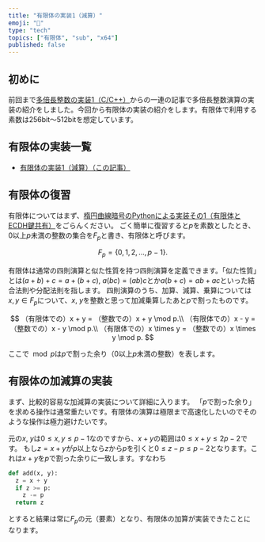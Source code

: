 ```yaml
---
title: "有限体の実装1（減算）"
emoji: "🧮"
type: "tech"
topics: ["有限体", "sub", "x64"]
published: false
---
```

## 初めに

前回まで[多倍長整数の実装1（C/C++）](https://zenn.dev/herumi/articles/bitint-01-cpp)からの一連の記事で多倍長整数演算の実装の紹介をしました。今回から有限体の実装の紹介をします。有限体で利用する素数は256bit～512bitを想定しています。

## 有限体の実装一覧

- [有限体の実装1（減算）（この記事）](https://zenn.dev/herumi/articles/finite-field-01-sub)

## 有限体の復習

有限体についてはまず、[楕円曲線暗号のPythonによる実装その1（有限体とECDH鍵共有）](https://zenn.dev/herumi/articles/sd202203-ecc-1#%E6%9C%89%E9%99%90%E4%BD%93)をごらんください。
ごく簡単に復習すると$p$を素数としたとき、$0$以上$p$未満の整数の集合を$F_p$と書き、有限体と呼びます。

$$
F_p = \{0, 1, 2, ..., p-1\}.
$$

有限体は通常の四則演算と似た性質を持つ四則演算を定義できます。「似た性質」とは$(a+b)+c=a+(b+c)$, $a(bc) = (ab)c$とか$a(b + c) = ab + ac$といった結合法則や分配法則を指します。
四則演算のうち、加算、減算、乗算については$x, y \in F_p$について、$x$, $y$を整数と思って加減乗算したあと$p$で割ったものです。

$$
（有限体での）x + y = （整数での）x + y \mod p.\\
（有限体での）x - y = （整数での）x - y \mod p.\\
（有限体での）x \times y = （整数での）x \times y \mod p.
$$

ここで$\mod p$は$p$で割った余り（$0$以上$p$未満の整数）を表します。

## 有限体の加減算の実装

まず、比較的容易な加減算の実装について詳細に入ります。
「$p$で割った余り」を求める操作は通常重たいです。有限体の演算は極限まで高速化したいのでそのような操作は極力避けたいです。

元の$x$, $y$は$0 \le x, y \le p-1$なのですから、$x+y$の範囲は$0 \le x+y \le 2p-2$です。
もし$z=x+y$が$p$以上なら$z$から$p$を引くと$0 \le z-p \le p-2$となります。これは$x+y$を$p$で割った余りに一致します。すなわち

```python
def add(x, y):
  z = x + y
  if z >= p:
    z -= p
  return z
```

とすると結果は常に$F_p$の元（要素）となり、有限体の加算が実装できたことになります。

